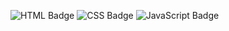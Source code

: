 ![HTML Badge](https://img.shields.io/badge/HTML-5-orange?style=for-the-badge)
![CSS Badge](https://img.shields.io/badge/CSS-3-blue?style=for-the-badge)
![JavaScript Badge](https://img.shields.io/badge/JavaScript-ES6-yellow?style=for-the-badge)
